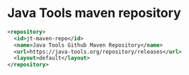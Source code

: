 # Java Tools maven repository

```xml
<repository>
  <id>jt-maven-repo</id>
  <name>Java Tools Github Maven Repository</name>
  <url>https://java-tools.org/repository/releases</url>
  <layout>default</layout>
</repository>
```
